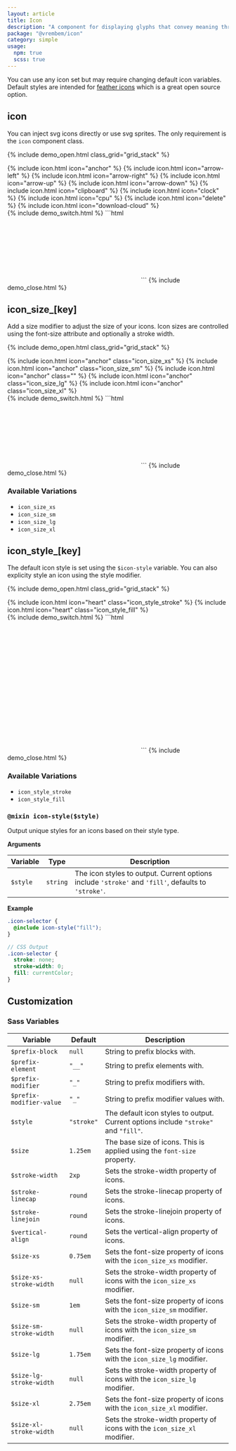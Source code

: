 ```yaml
---
layout: article
title: Icon
description: "A component for displaying glyphs that convey meaning through iconography."
package: "@vrembem/icon"
category: simple
usage:
  npm: true
  scss: true
---
```


<div class="notice notice_type_info">
  <div class="notice__body type">
    <p>You can use any icon set but may require changing default icon variables. Default styles are intended for <a href="https://feathericons.com/">feather icons</a> which is a great open source option.</p>
  </div>
</div>

## icon

You can inject svg icons directly or use svg sprites. The only requirement is the `icon` component class.

{% include demo_open.html class_grid="grid_stack" %}
<div class="level level_gap_xl">
  {% include icon.html icon="anchor" %}
  {% include icon.html icon="arrow-left" %}
  {% include icon.html icon="arrow-right" %}
  {% include icon.html icon="arrow-up" %}
  {% include icon.html icon="arrow-down" %}
  {% include icon.html icon="clipboard" %}
  {% include icon.html icon="clock" %}
  {% include icon.html icon="cpu" %}
  {% include icon.html icon="delete" %}
  {% include icon.html icon="download-cloud" %}
</div>
{% include demo_switch.html %}
```html
<svg class="icon" role="img">
  <use xlink:href="#icon-anchor"></use>
</svg>
```
{% include demo_close.html %}

## icon_size_[key]

Add a size modifier to adjust the size of your icons. Icon sizes are controlled using the font-size attribute and optionally a stroke width.

{% include demo_open.html class_grid="grid_stack" %}
<div class="level level_gap_xl">
  <span>{% include icon.html icon="anchor" class="icon_size_xs" %}</span>
  <span>{% include icon.html icon="anchor" class="icon_size_sm" %}</span>
  <span>{% include icon.html icon="anchor" class="" %}</span>
  <span>{% include icon.html icon="anchor" class="icon_size_lg" %}</span>
  <span>{% include icon.html icon="anchor" class="icon_size_xl" %}</span>
</div>
{% include demo_switch.html %}
```html
<svg class="icon icon_size_sm" role="img">
  <use xlink:href="#icon-anchor"></use>
</svg>
```
{% include demo_close.html %}

### Available Variations

- `icon_size_xs`
- `icon_size_sm`
- `icon_size_lg`
- `icon_size_xl`

## icon_style_[key]

The default icon style is set using the `$icon-style` variable. You can also explicity style an icon using the style modifier.

{% include demo_open.html class_grid="grid_stack" %}
<div class="level level_gap_xl">
{% include icon.html icon="heart" class="icon_style_stroke" %}
{% include icon.html icon="heart" class="icon_style_fill" %}
</div>
{% include demo_switch.html %}
```html
<svg class="icon icon_style_stroke" role="img">
  <use xlink:href="#icon-heart"></use>
</svg>

<svg class="icon icon_style_fill" role="img">
  <use xlink:href="#icon-heart"></use>
</svg>
```
{% include demo_close.html %}

### Available Variations

- `icon_style_stroke`
- `icon_style_fill`

### `@mixin icon-style($style)`

Output unique styles for an icons based on their style type.

**Arguments**

<div class="scroll-box">
  <table class="table table_style_bordered table_zebra table_hover table_responsive_lg">
    <thead>
      <tr>
        <th>Variable</th>
        <th>Type</th>
        <th>Description</th>
      </tr>
    </thead>
    <tbody>
      <tr>
        <td data-mobile-label="Var"><code class="code text-nowrap">$style</code></td>
        <td data-mobile-label="Type"><code class="code color-secondary text-nowrap">string</code></td>
        <td data-mobile-label="Desc">The icon styles to output. Current options include <code class="code text-nowrap">'stroke'</code> and <code class="code text-nowrap">'fill'</code>, defaults to <code class="code text-nowrap">'stroke'</code>.</td>
      </tr>
    </tbody>
  </table>
</div>

**Example**

```scss
.icon-selector {
  @include icon-style("fill");
}

// CSS Output
.icon-selector {
  stroke: none;
  stroke-width: 0;
  fill: currentColor;
}
```

## Customization

### Sass Variables

<div class="scroll-box">
  <table class="table table_style_bordered table_zebra table_hover table_responsive_lg">
    <thead>
      <tr>
        <th>Variable</th>
        <th>Default</th>
        <th>Description</th>
      </tr>
    </thead>
    <tbody>
      <!-- Prefixes -->
      <tr>
        <td data-mobile-label="Var"><code class="code text-nowrap">$prefix-block</code></td>
        <td data-mobile-label="Default"><code class="code color-secondary text-nowrap">null</code></td>
        <td data-mobile-label="Desc">String to prefix blocks with.</td>
      </tr>
      <tr>
        <td data-mobile-label="Var"><code class="code text-nowrap">$prefix-element</code></td>
        <td data-mobile-label="Default"><code class="code color-secondary text-nowrap">"__"</code></td>
        <td data-mobile-label="Desc">String to prefix elements with.</td>
      </tr>
      <tr>
        <td data-mobile-label="Var"><code class="code text-nowrap">$prefix-modifier</code></td>
        <td data-mobile-label="Default"><code class="code color-secondary text-nowrap">"_"</code></td>
        <td data-mobile-label="Desc">String to prefix modifiers with.</td>
      </tr>
      <tr>
        <td data-mobile-label="Var"><code class="code text-nowrap">$prefix-modifier-value</code></td>
        <td data-mobile-label="Default"><code class="code color-secondary text-nowrap">"_"</code></td>
        <td data-mobile-label="Desc">String to prefix modifier values with.</td>
      </tr>
      <!-- General -->
      <tr>
        <td data-mobile-label="Var"><code class="code text-nowrap">$style</code></td>
        <td data-mobile-label="Default"><code class="code color-secondary text-nowrap">"stroke"</code></td>
        <td data-mobile-label="Desc">The default icon styles to output. Current options include <code class="code color-secondary text-nowrap">"stroke"</code> and <code class="code color-secondary text-nowrap">"fill"</code>.</td>
      </tr>
      <tr>
        <td data-mobile-label="Var"><code class="code text-nowrap">$size</code></td>
        <td data-mobile-label="Default"><code class="code color-secondary text-nowrap">1.25em</code></td>
        <td data-mobile-label="Desc">The base size of icons. This is applied using the <code class="code color-secondary">font-size</code> property.</td>
      </tr>
      <tr>
        <td data-mobile-label="Var"><code class="code text-nowrap">$stroke-width</code></td>
        <td data-mobile-label="Default"><code class="code color-secondary text-nowrap">2xp</code></td>
        <td data-mobile-label="Desc">Sets the stroke-width property of icons.</td>
      </tr>
      <tr>
        <td data-mobile-label="Var"><code class="code text-nowrap">$stroke-linecap</code></td>
        <td data-mobile-label="Default"><code class="code color-secondary text-nowrap">round</code></td>
        <td data-mobile-label="Desc">Sets the stroke-linecap property of icons.</td>
      </tr>
      <tr>
        <td data-mobile-label="Var"><code class="code text-nowrap">$stroke-linejoin</code></td>
        <td data-mobile-label="Default"><code class="code color-secondary text-nowrap">round</code></td>
        <td data-mobile-label="Desc">Sets the stroke-linejoin property of icons.</td>
      </tr>
      <tr>
        <td data-mobile-label="Var"><code class="code text-nowrap">$vertical-align</code></td>
        <td data-mobile-label="Default"><code class="code color-secondary text-nowrap">round</code></td>
        <td data-mobile-label="Desc">Sets the vertical-align property of icons.</td>
      </tr>
      <tr>
        <td data-mobile-label="Var"><code class="code text-nowrap">$size-xs</code></td>
        <td data-mobile-label="Default"><code class="code color-secondary text-nowrap">0.75em</code></td>
        <td data-mobile-label="Desc">Sets the font-size property of icons with the <code class="code color-secondary text-nowrap">icon_size_xs</code> modifier.</td>
      </tr>
      <tr>
        <td data-mobile-label="Var"><code class="code text-nowrap">$size-xs-stroke-width</code></td>
        <td data-mobile-label="Default"><code class="code color-secondary text-nowrap">null</code></td>
        <td data-mobile-label="Desc">Sets the stroke-width property of icons with the <code class="code color-secondary text-nowrap">icon_size_xs</code> modifier.</td>
      </tr>
      <tr>
        <td data-mobile-label="Var"><code class="code text-nowrap">$size-sm</code></td>
        <td data-mobile-label="Default"><code class="code color-secondary text-nowrap">1em</code></td>
        <td data-mobile-label="Desc">Sets the font-size property of icons with the <code class="code color-secondary text-nowrap">icon_size_sm</code> modifier.</td>
      </tr>
      <tr>
        <td data-mobile-label="Var"><code class="code text-nowrap">$size-sm-stroke-width</code></td>
        <td data-mobile-label="Default"><code class="code color-secondary text-nowrap">null</code></td>
        <td data-mobile-label="Desc">Sets the stroke-width property of icons with the <code class="code color-secondary text-nowrap">icon_size_sm</code> modifier.</td>
      </tr>
      <tr>
        <td data-mobile-label="Var"><code class="code text-nowrap">$size-lg</code></td>
        <td data-mobile-label="Default"><code class="code color-secondary text-nowrap">1.75em</code></td>
        <td data-mobile-label="Desc">Sets the font-size property of icons with the <code class="code color-secondary text-nowrap">icon_size_lg</code> modifier.</td>
      </tr>
      <tr>
        <td data-mobile-label="Var"><code class="code text-nowrap">$size-lg-stroke-width</code></td>
        <td data-mobile-label="Default"><code class="code color-secondary text-nowrap">null</code></td>
        <td data-mobile-label="Desc">Sets the stroke-width property of icons with the <code class="code color-secondary text-nowrap">icon_size_lg</code> modifier.</td>
      </tr>
      <tr>
        <td data-mobile-label="Var"><code class="code text-nowrap">$size-xl</code></td>
        <td data-mobile-label="Default"><code class="code color-secondary text-nowrap">2.75em</code></td>
        <td data-mobile-label="Desc">Sets the font-size property of icons with the <code class="code color-secondary text-nowrap">icon_size_xl</code> modifier.</td>
      </tr>
      <tr>
        <td data-mobile-label="Var"><code class="code text-nowrap">$size-xl-stroke-width</code></td>
        <td data-mobile-label="Default"><code class="code color-secondary text-nowrap">null</code></td>
        <td data-mobile-label="Desc">Sets the stroke-width property of icons with the <code class="code color-secondary text-nowrap">icon_size_xl</code> modifier.</td>
      </tr>
    </tbody>
  </table>
</div>
